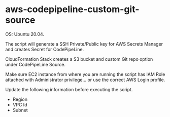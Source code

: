 # aws-codepipeline-custom-git-source

OS: Ubuntu 20.04.  

The script will generate a SSH Private/Public key for AWS Secrets Manager and creates Secret for CodePipeLine.  

CloudFormation Stack creates a S3 bucket and custom Git repo option under CodePipeLine Source.  

Make sure EC2 instance from where you are running the script has IAM Role attached with Administrator privilege... or use the correct AWS Login profile.

Update the following information before executing the script.
- Region  
- VPC Id  
- Subnet  
